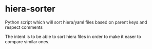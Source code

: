 # hiera-sorter
Python script which will sort hiera/yaml files based on parent keys and respect comments

The intent is to be able to sort hiera files in order to make it easer to compare similar ones.
